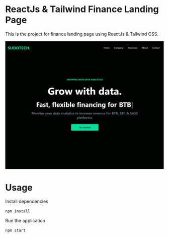 # ReactJs & Tailwind Finance Landing Page

This is the project for finance landing page using ReactJs & Tailwind CSS.

![Alt text](/src/assets/project_tailwind_2.png?raw=true)

# Usage

Install dependencies

```
npm install
```

Run the application

```
npm start
```
